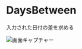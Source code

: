 # DaysBetween
入力された日付の差を求める

![画面キャプチャー](https://github.com/kenjinote/DaysBetween/wiki/preview.png "画面キャプチャー")
